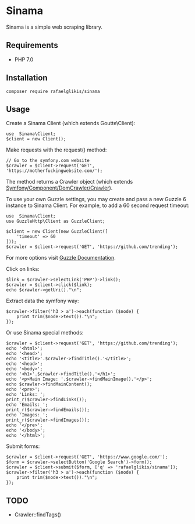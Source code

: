# Sinama
Sinama is a simple web scraping library.

## Requirements
* PHP 7.0

## Installation

    composer require rafaelglikis/sinama

## Usage
Create a Sinama Client (which extends Goutte\Client):

    use  Sinama\Client;
    $client = new Client();
    
Make requests with the request() method:

    // Go to the symfony.com website
    $crawler = $client->request('GET', 'https://motherfuckingwebsite.com/');
    
The method returns a Crawler object (which extends [Symfony/Component/DomCrawler/Crawler](https://api.symfony.com/4.1/Symfony/Component/DomCrawler/Crawler.html)).

To use your own Guzzle settings, you may create and pass a new Guzzle 6 instance to Sinama Client. For example, to add a 60 second request timeout:

    use  Sinama\Client;
    use GuzzleHttp\Client as GuzzleClient;

    $client = new Client(new GuzzleClient([
        'timeout' => 60
    ]));
    $crawler = $client->request('GET', 'https://github.com/trending');

For more options visit [Guzzle Documentation](http://docs.guzzlephp.org/en/stable/request-options.html).

Click on links:
    
    $link = $crawler->selectLink('PHP')->link();
    $crawler = $client->click($link);
    echo $crawler->getUri()."\n";
    
Extract data the symfony way:

    $crawler->filter('h3 > a')->each(function ($node) {
        print trim($node->text())."\n";
    });
    
Or use Sinama special methods:
    
    $crawler = $client->request('GET', 'https://github.com/trending');
    echo '<html>';
    echo '<head>';
    echo '<title>'.$crawler->findTitle().'</title>';
    echo '<head>';
    echo '<body>';
    echo '<h1>'.$crawler->findTitle().'</h1>';
    echo '<p>Main Image: '.$crawler->findMainImage().'</p>';
    echo $crawler->findMainContent();
    echo '<pre>';
    echo 'Links: ';
    print_r($crawler->findLinks());
    echo 'Emails: ';
    print_r($crawler->findEmails());
    echo 'Images: ';
    print_r($crawler->findImages());
    echo '</pre>';
    echo '</body>';
    echo '</html>';
    
Submit forms:

    $crawler = $client->request('GET', 'https://www.google.com/');
    $form = $crawler->selectButton('Google Search')->form();
    $crawler = $client->submit($form, ['q' => 'rafaelglikis/sinama']);
    $crawler->filter('h3 > a')->each(function ($node) {
        print trim($node->text())."\n";
    });
    
## TODO
* Crawler::findTags()
    